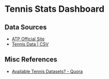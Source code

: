 # Tennis Stats Dashboard

## Data Sources
- [ATP Official Site](https://www.atptour.com/en/stats)
- [Tennis Data | CSV](https://github.com/JeffSackmann/tennis_atp)

## Misc References
- [Available Tennis Datasets? - Quora](https://www.quora.com/Are-there-any-tennis-datasets-available)